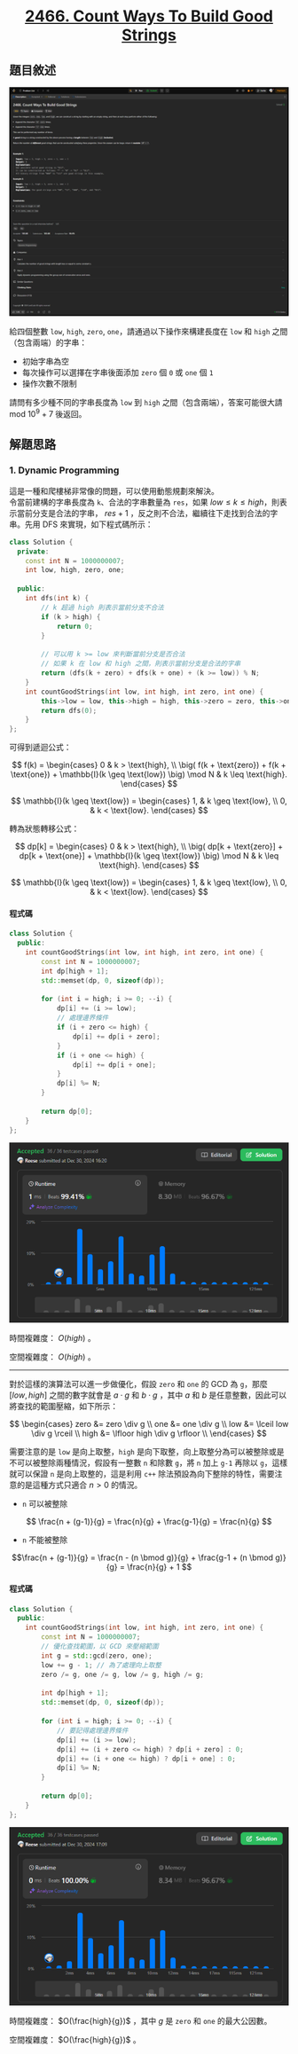 # <center> [2466. Count Ways To Build Good Strings](https://leetcode.com/problems/count-ways-to-build-good-strings/description/) </center>

## 題目敘述

[![](https://raw.githubusercontent.com/reese60525/ForPicGo/main/Pictures202412301526775.png)](https://raw.githubusercontent.com/reese60525/ForPicGo/main/Pictures202412301526775.png)

給四個整數 `low`, `high`, `zero`, `one`，請通過以下操作來構建長度在 `low` 和 `high` 之間（包含兩端）的字串：  

- 初始字串為空
- 每次操作可以選擇在字串後面添加 `zero` 個 `0` 或 `one` 個 `1`
- 操作次數不限制

請問有多少種不同的字串長度為 `low` 到 `high` 之間（包含兩端），答案可能很大請 mod $10^9+7$ 後返回。

## 解題思路

### 1. Dynamic Programming

這是一種和爬樓梯非常像的問題，可以使用動態規劃來解決。  
令當前建構的字串長度為 `k`、合法的字串數量為 `res`，如果 $low \leq k \leq high$，則表示當前分支是合法的字串， $res + 1$ ，反之則不合法，繼續往下走找到合法的字串。先用 DFS 來實現，如下程式碼所示：

```cpp
class Solution {
  private:
    const int N = 1000000007;
    int low, high, zero, one;

  public:
    int dfs(int k) {
        // k 超過 high 則表示當前分支不合法
        if (k > high) {
            return 0;
        }

        // 可以用 k >= low 來判斷當前分支是否合法
        // 如果 k 在 low 和 high 之間，則表示當前分支是合法的字串
        return (dfs(k + zero) + dfs(k + one) + (k >= low)) % N;
    }
    int countGoodStrings(int low, int high, int zero, int one) {
        this->low = low, this->high = high, this->zero = zero, this->one = one;
        return dfs(0);
    }
};
```

可得到遞迴公式：

$$
f(k) =
\begin{cases}
0 & k > \text{high}, \\
\big( f(k + \text{zero}) + f(k + \text{one}) + \mathbb{I}(k \geq \text{low}) \big) \mod N & k \leq \text{high}.
\end{cases}
$$

$$
\mathbb{I}(k \geq \text{low}) =
\begin{cases}
1, & k \geq \text{low}, \\
0, & k < \text{low}.
\end{cases}
$$

轉為狀態轉移公式：

$$
dp[k] =
\begin{cases}
0 & k > \text{high}, \\
\big( dp[k + \text{zero}] + dp[k + \text{one}] + \mathbb{I}(k \geq \text{low}) \big) \mod N & k \leq \text{high}.
\end{cases}
$$

$$
\mathbb{I}(k \geq \text{low}) =
\begin{cases}
1, & k \geq \text{low}, \\
0, & k < \text{low}.
\end{cases}
$$

#### 程式碼

```cpp {.line-numbers}
class Solution {
  public:
    int countGoodStrings(int low, int high, int zero, int one) {
        const int N = 1000000007;
        int dp[high + 1];
        std::memset(dp, 0, sizeof(dp));

        for (int i = high; i >= 0; --i) {
            dp[i] += (i >= low);
            // 處理邊界條件
            if (i + zero <= high) {
                dp[i] += dp[i + zero];
            }
            if (i + one <= high) {
                dp[i] += dp[i + one];
            }
            dp[i] %= N;
        }

        return dp[0];
    }
};
```

[![](https://raw.githubusercontent.com/reese60525/ForPicGo/main/Pictures202412301621680.png)](https://raw.githubusercontent.com/reese60525/ForPicGo/main/Pictures202412301621680.png)

時間複雜度： $O(high)$ 。

空間複雜度： $O(high)$ 。

---
對於這樣的演算法可以進一步做優化，假設 `zero` 和 `one` 的 GCD 為 `g`，那麼 $[low, high]$ 之間的數字就會是 $a \cdot g$ 和 $b \cdot g$ ，其中 $a$ 和 $b$ 是任意整數，因此可以將查找的範圍壓縮，如下所示：

$$
\begin{cases}
zero &= zero \div g \\
one &= one \div g \\
low &= \lceil low \div g \rceil \\
high &= \lfloor high \div g \rfloor \\
\end{cases}
$$

需要注意的是 `low` 是向上取整，`high` 是向下取整，向上取整分為可以被整除或是不可以被整除兩種情況，假設有一整數 `n` 和除數 `g`，將 `n` 加上 `g-1` 再除以 `g`，這樣就可以保證 `n` 是向上取整的，這是利用 `c++` 除法預設為向下整除的特性，需要注意的是這種方式只適合 $n > 0$ 的情況。

- `n` 可以被整除

$$
\frac{n + (g-1)}{g}  = \frac{n}{g} + \frac{g-1}{g} = \frac{n}{g}
$$

- `n` 不能被整除

$$\frac{n + (g-1)}{g}  = \frac{n - (n \bmod g)}{g} + \frac{g-1 + (n \bmod g)}{g} = \frac{n}{g} + 1
$$

#### 程式碼

```cpp {.line-numbers}
class Solution {
  public:
    int countGoodStrings(int low, int high, int zero, int one) {
        const int N = 1000000007;
        // 優化查找範圍，以 GCD 來壓縮範圍
        int g = std::gcd(zero, one);
        low += g - 1; // 為了處理向上取整
        zero /= g, one /= g, low /= g, high /= g;

        int dp[high + 1];
        std::memset(dp, 0, sizeof(dp));

        for (int i = high; i >= 0; --i) {
            // 要記得處理邊界條件
            dp[i] += (i >= low);
            dp[i] += (i + zero <= high) ? dp[i + zero] : 0;
            dp[i] += (i + one <= high) ? dp[i + one] : 0;
            dp[i] %= N;
        }

        return dp[0];
    }
};
```

[![](https://raw.githubusercontent.com/reese60525/ForPicGo/main/Pictures202412301709644.png)](https://raw.githubusercontent.com/reese60525/ForPicGo/main/Pictures202412301709644.png)

時間複雜度： $O(\frac{high}{g})$ ，其中 $g$ 是 `zero` 和 `one` 的最大公因數。

空間複雜度： $O(\frac{high}{g})$ 。
